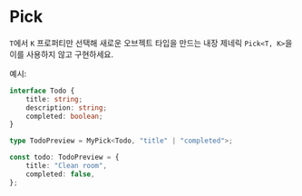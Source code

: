# Pick

`T`에서 `K` 프로퍼티만 선택해 새로운 오브젝트 타입을 만드는 내장 제네릭 `Pick<T, K>`을 이를 사용하지 않고 구현하세요.

예시:

```ts
interface Todo {
    title: string;
    description: string;
    completed: boolean;
}

type TodoPreview = MyPick<Todo, "title" | "completed">;

const todo: TodoPreview = {
    title: "Clean room",
    completed: false,
};
```
